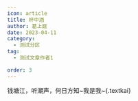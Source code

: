 ```yaml
---
icon: article
title: 杯中酒
author: 葛上庭
date: 2023-04-11
category:
  - 测试分区
tag:
  - 测试文章作者1

order: 3
---
```


钱塘江，听潮声，何日方知~我是我~{.textkai}

<!-- more -->

<eod />

<ArticleAd />